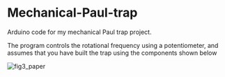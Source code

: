 # Mechanical-Paul-trap
Arduino code for my mechanical Paul trap project.

The program controls the rotational frequency using a potentiometer, and assumes that you have built the trap using the components shown below

![fig3_paper](https://user-images.githubusercontent.com/48394856/172576512-25e3e2cf-66ba-4dde-b60a-ad0522690291.png)
